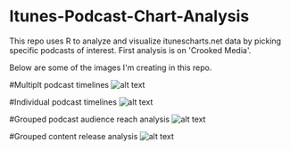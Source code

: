 # Itunes-Podcast-Chart-Analysis
This repo uses R to analyze and visualize itunescharts.net data by picking specific podcasts of interest.  First analysis is on 'Crooked Media'.

Below are some of the images I'm creating in this repo.

#Multiplt podcast timelines
![alt text](https://github.com/jsaliani92/Itunes-Podcast-Chart-Analysis/blob/master/Images/Crooked_Media/Output/Timelines/Long_Timeline_Total.png)

#Individual podcast timelines
![alt text](https://github.com/jsaliani92/Itunes-Podcast-Chart-Analysis/blob/master/Images/Crooked_Media/Output/Timelines/Long_Time_Line_Pod%20Save%20America.png)

#Grouped podcast audience reach analysis
![alt text](https://github.com/jsaliani92/Itunes-Podcast-Chart-Analysis/blob/master/Images/Crooked_Media/Output/Scatterplots/Audience_Reach_Scatter.png)

#Grouped content release analysis
![alt text](https://github.com/jsaliani92/Itunes-Podcast-Chart-Analysis/blob/master/Images/Crooked_Media/Output/Scatterplots/Content_Released_Scatter.png)
